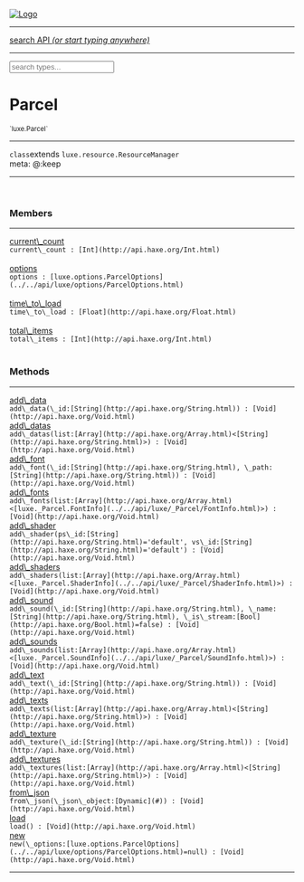
[![Logo](../../images/logo.png)](../../api/index.html)

<hr/>
<a href="#" id="search_bar" onclick="return;"><div> search API <em>(or start typing anywhere)</em> </div></a>
<hr/>

<script src="../../js/omnibar.js"> </script>
<link rel="stylesheet" type="text/css" href="../../css/omnibar.css" media="all">

<div id="omnibar"> <a href="#" onclick="return" id="omnibar_close"></a> <input id="omnibar_text" type="text" placeholder="search types..."></input></div>
<script  id="typelist" data-relpath="../../" data-types="Luxe,luxe.AppConfig,luxe.Audio,luxe.Camera,luxe.Circle,luxe.Color,luxe.ColorHSL,luxe.ColorHSV,luxe.Component,luxe.Core,luxe.Cursor,luxe.Debug,luxe.Draw,luxe.EmitHandler,luxe.Emitter,luxe.Entity,luxe.Events,luxe.Game,luxe.GamepadEvent,luxe.GamepadEventType,luxe.ID,luxe.Input,luxe.InputEvent,luxe.InputType,luxe.InteractState,luxe.Key,luxe.KeyEvent,luxe.Log,luxe.Matrix,luxe.Mesh,luxe.ModState,luxe.MouseButton,luxe.MouseEvent,luxe.NineSlice,luxe.Objects,luxe.Parcel,luxe.ParcelProgress,luxe.Particle,luxe.ParticleEmitter,luxe.ParticleEmitterInitData,luxe.ParticleSystem,luxe.Physics,luxe.PhysicsEngine,luxe.ProjectionType,luxe.Quaternion,luxe.Rectangle,luxe.Scan,luxe.Scene,luxe.Screen,luxe.SizeMode,luxe.Sound,luxe.Sprite,luxe.State,luxe.States,luxe.Text,luxe.TextAlign,luxe.TextEvent,luxe.TextEventType,luxe.Timer,luxe.TouchEvent,luxe.Transform,luxe.Vec,luxe.Vector,luxe.Visual,luxe._Core.CoreThreadRequest,luxe._Core.LoadShaderInfo,luxe._Core.LoadTextureInfo,luxe._Emitter.EmitNode,luxe._Events.EventConnection,luxe._Events.EventObject,luxe._NineSlice.Slice,luxe._Parcel.FontInfo,luxe._Parcel.ShaderInfo,luxe._Parcel.SoundInfo,luxe.collision.Collision,luxe.collision.CollisionData,luxe.collision.ShapeDrawer,luxe.collision.ShapeDrawerLuxe,luxe.collision.shapes.Circle,luxe.collision.shapes.Polygon,luxe.collision.shapes.Shape,luxe.components.Components,luxe.components.cameras.FlyCamera,luxe.components.render.MeshComponent,luxe.components.sprite.SpriteAnimation,luxe.components.sprite.SpriteAnimationData,luxe.components.sprite.SpriteAnimationEventData,luxe.components.sprite.SpriteAnimationFrame,luxe.components.sprite.SpriteAnimationFrameEvent,luxe.components.sprite.SpriteAnimationFrameSource,luxe.components.sprite.SpriteAnimationType,luxe.debug.BatcherDebugView,luxe.debug.DebugInspectorOptions,luxe.debug.DebugView,luxe.debug.Inspector,luxe.debug.ProfilerDebugView,luxe.debug.RenderStats,luxe.debug.StatsDebugView,luxe.debug.TraceDebugView,luxe.debug._ProfilerDebugView.ProfilerBar,luxe.debug._ProfilerDebugView.ProfilerValue,luxe.importers.obj.Data,luxe.importers.obj.Normal,luxe.importers.obj.Reader,luxe.importers.obj.UV,luxe.importers.obj.Vector,luxe.importers.obj.Vertex,luxe.importers.texturepacker.TexturePackerData,luxe.importers.texturepacker.TexturePackerFrame,luxe.importers.texturepacker.TexturePackerJSON,luxe.importers.texturepacker.TexturePackerJSONType,luxe.importers.texturepacker.TexturePackerMeta,luxe.importers.texturepacker.TexturePackerRect,luxe.importers.texturepacker.TexturePackerSize,luxe.importers.texturepacker.TexturePackerSpriteAnimation,luxe.importers.tiled.TiledLayer,luxe.importers.tiled.TiledMap,luxe.importers.tiled.TiledMapData,luxe.importers.tiled.TiledMapOptions,luxe.importers.tiled.TiledObject,luxe.importers.tiled.TiledObjectGroup,luxe.importers.tiled.TiledObjectType,luxe.importers.tiled.TiledPolyObject,luxe.importers.tiled.TiledPropertyTile,luxe.importers.tiled.TiledTile,luxe.importers.tiled.TiledTileset,luxe.macros.BuildVersion,luxe.macros.ComponentRules,luxe.macros.EntityRules,luxe.options.BatcherOptions,luxe.options.CameraOptions,luxe.options.CircleGeometryOptions,luxe.options.ColorOptions,luxe.options.ComponentOptions,luxe.options.DrawArcOptions,luxe.options.DrawBoxOptions,luxe.options.DrawCircleOptions,luxe.options.DrawLineOptions,luxe.options.DrawNgonOptions,luxe.options.DrawPlaneOptions,luxe.options.DrawRectangleOptions,luxe.options.DrawRingOptions,luxe.options.DrawTextureOptions,luxe.options.EntityOptions,luxe.options.FontOptions,luxe.options.GeometryOptions,luxe.options.LineGeometryOptions,luxe.options.LuxeCameraOptions,luxe.options.MeshOptions,luxe.options.NineSliceOptions,luxe.options.ParcelOptions,luxe.options.ParcelProgressOptions,luxe.options.ParticleEmitterOptions,luxe.options.ParticleOptions,luxe.options.PlaneGeometryOptions,luxe.options.QuadGeometryOptions,luxe.options.RectangleGeometryOptions,luxe.options.ResourceOptions,luxe.options.SpriteOptions,luxe.options.StateOptions,luxe.options.StatesOptions,luxe.options.TextureOptions,luxe.options.TileLayerOptions,luxe.options.TileOptions,luxe.options.TilemapOptions,luxe.options.TilemapVisualOptions,luxe.options.TilesetOptions,luxe.options.VisualOptions,luxe.options._DrawOptions.DrawOptions,luxe.resource.DataResource,luxe.resource.JSONResource,luxe.resource.Resource,luxe.resource.ResourceManager,luxe.resource.ResourceStats,luxe.resource.ResourceType,luxe.resource.SoundResource,luxe.resource.TextResource,luxe.structural.BST,luxe.structural.BSTNode,luxe.structural.BSTTraverseMethod,luxe.structural.Bag,luxe.structural.BalancedBST,luxe.structural.BalancedBSTNode,luxe.structural.BalancedBSTTraverseMethod,luxe.structural.Heap,luxe.structural.Pool,luxe.structural.Stack,luxe.structural.StackNode,luxe.structural._Bag.BagNode,luxe.tilemaps.Isometric,luxe.tilemaps.IsometricVisuals,luxe.tilemaps.Ortho,luxe.tilemaps.OrthoVisuals,luxe.tilemaps.Tile,luxe.tilemaps.TileArray,luxe.tilemaps.TileLayer,luxe.tilemaps.TileOffset,luxe.tilemaps.Tilemap,luxe.tilemaps.TilemapOrientation,luxe.tilemaps.TilemapVisuals,luxe.tilemaps.TilemapVisualsLayerGeometry,luxe.tilemaps.Tileset,luxe.tween.Actuate,luxe.tween.BezierPath,luxe.tween.ComponentPath,luxe.tween.IComponentPath,luxe.tween.LinearPath,luxe.tween.MotionPath,luxe.tween.ObjectHash,luxe.tween.RotationPath,luxe.tween._Actuate.TweenTimer,luxe.tween.actuators.GenericActuator,luxe.tween.actuators.IGenericActuator,luxe.tween.actuators.MethodActuator,luxe.tween.actuators.MotionPathActuator,luxe.tween.actuators.PropertyDetails,luxe.tween.actuators.PropertyPathDetails,luxe.tween.actuators.SimpleActuator,luxe.tween.easing.Back,luxe.tween.easing.BackEaseIn,luxe.tween.easing.BackEaseInOut,luxe.tween.easing.BackEaseOut,luxe.tween.easing.Bounce,luxe.tween.easing.BounceEaseIn,luxe.tween.easing.BounceEaseInOut,luxe.tween.easing.BounceEaseOut,luxe.tween.easing.Cubic,luxe.tween.easing.CubicEaseIn,luxe.tween.easing.CubicEaseInOut,luxe.tween.easing.CubicEaseOut,luxe.tween.easing.Elastic,luxe.tween.easing.ElasticEaseIn,luxe.tween.easing.ElasticEaseInOut,luxe.tween.easing.ElasticEaseOut,luxe.tween.easing.Expo,luxe.tween.easing.ExpoEaseIn,luxe.tween.easing.ExpoEaseInOut,luxe.tween.easing.ExpoEaseOut,luxe.tween.easing.IEasing,luxe.tween.easing.Linear,luxe.tween.easing.LinearEaseNone,luxe.tween.easing.Quad,luxe.tween.easing.QuadEaseIn,luxe.tween.easing.QuadEaseInOut,luxe.tween.easing.QuadEaseOut,luxe.tween.easing.Quart,luxe.tween.easing.QuartEaseIn,luxe.tween.easing.QuartEaseInOut,luxe.tween.easing.QuartEaseOut,luxe.tween.easing.Quint,luxe.tween.easing.QuintEaseIn,luxe.tween.easing.QuintEaseInOut,luxe.tween.easing.QuintEaseOut,luxe.tween.easing.Sine,luxe.tween.easing.SineEaseIn,luxe.tween.easing.SineEaseInOut,luxe.tween.easing.SineEaseOut,luxe.utils.GeometryUtils,luxe.utils.JSON,luxe.utils.Maths,luxe.utils.UUID,luxe.utils.Utils,luxe.utils._UUID.Rule30,luxe.utils.json.JSONDecoder,luxe.utils.json.JSONEncoder,luxe.utils.json.JSONParseError,luxe.utils.json.JSONToken,luxe.utils.json.JSONTokenType,luxe.utils.json.JSONTokenizer,phoenix.BatchGroup,phoenix.BatchState,phoenix.Batcher,phoenix.BatcherKey,phoenix.BitmapFont,phoenix.BlendMode,phoenix.Camera,phoenix.Character,phoenix.Circle,phoenix.ClampType,phoenix.Color,phoenix.ColorHSL,phoenix.ColorHSV,phoenix.DualQuaternion,phoenix.FilterType,phoenix.KerningKey,phoenix.KeyValuePair,phoenix.Matrix,phoenix.MatrixTransform,phoenix.PageInfo,phoenix.PrimitiveType,phoenix.ProjectionType,phoenix.Quaternion,phoenix.Ray,phoenix.Rectangle,phoenix.RenderPass,phoenix.RenderPath,phoenix.RenderState,phoenix.RenderTexture,phoenix.Renderer,phoenix.RendererStats,phoenix.Shader,phoenix.Spatial,phoenix.TextAlign,phoenix.Texture,phoenix.Transform,phoenix.UniformValue,phoenix.UniformValueType,phoenix.Vec,phoenix.Vector,phoenix._Vector.Vec_Impl_,phoenix.geometry.ArcGeometry,phoenix.geometry.CircleGeometry,phoenix.geometry.ComplexGeometry,phoenix.geometry.ComplexQuad,phoenix.geometry.CompositeGeometry,phoenix.geometry.Geometry,phoenix.geometry.GeometryKey,phoenix.geometry.GeometryState,phoenix.geometry.LineGeometry,phoenix.geometry.PlaneGeometry,phoenix.geometry.QuadGeometry,phoenix.geometry.RectangleGeometry,phoenix.geometry.RingGeometry,phoenix.geometry.TextGeometry,phoenix.geometry.TextureCoord,phoenix.geometry.TextureCoordSet,phoenix.geometry.Vertex,phoenix.utils.Rendering"></script>


<h1>Parcel</h1>
<small>`luxe.Parcel`</small>



<hr/>

`class`extends <code><span>luxe.resource.ResourceManager</span></code><br/><span class="meta">
meta: @:keep</span>

<hr/>


&nbsp;
&nbsp;




<h3>Members</h3> <hr/><span class="member apipage">
                <a name="current_count"><a class="lift" href="#current_count">current\_count</a></a><div class="clear"></div>
                <code class="signature apipage">current\_count : [Int](http://api.haxe.org/Int.html)</code><br/></span>
            <span class="small_desc_flat"></span><br/><span class="member apipage">
                <a name="options"><a class="lift" href="#options">options</a></a><div class="clear"></div>
                <code class="signature apipage">options : [luxe.options.ParcelOptions](../../api/luxe/options/ParcelOptions.html)</code><br/></span>
            <span class="small_desc_flat"></span><br/><span class="member apipage">
                <a name="time_to_load"><a class="lift" href="#time_to_load">time\_to\_load</a></a><div class="clear"></div>
                <code class="signature apipage">time\_to\_load : [Float](http://api.haxe.org/Float.html)</code><br/></span>
            <span class="small_desc_flat"></span><br/><span class="member apipage">
                <a name="total_items"><a class="lift" href="#total_items">total\_items</a></a><div class="clear"></div>
                <code class="signature apipage">total\_items : [Int](http://api.haxe.org/Int.html)</code><br/></span>
            <span class="small_desc_flat"></span><br/>


<h3>Methods</h3> <hr/><span class="method apipage">
            <a name="add_data"><a class="lift" href="#add_data">add\_data</a></a><div class="clear"></div>
            <code class="signature apipage">add\_data(\_id:[String](http://api.haxe.org/String.html)<span></span>) : [Void](http://api.haxe.org/Void.html)</code><br/><span class="small_desc_flat"></span>


</span>
<span class="method apipage">
            <a name="add_datas"><a class="lift" href="#add_datas">add\_datas</a></a><div class="clear"></div>
            <code class="signature apipage">add\_datas(list:[Array](http://api.haxe.org/Array.html)&lt;[String](http://api.haxe.org/String.html)&gt;<span></span>) : [Void](http://api.haxe.org/Void.html)</code><br/><span class="small_desc_flat"></span>


</span>
<span class="method apipage">
            <a name="add_font"><a class="lift" href="#add_font">add\_font</a></a><div class="clear"></div>
            <code class="signature apipage">add\_font(\_id:[String](http://api.haxe.org/String.html)<span></span>, \_path:[String](http://api.haxe.org/String.html)<span></span>) : [Void](http://api.haxe.org/Void.html)</code><br/><span class="small_desc_flat"></span>


</span>
<span class="method apipage">
            <a name="add_fonts"><a class="lift" href="#add_fonts">add\_fonts</a></a><div class="clear"></div>
            <code class="signature apipage">add\_fonts(list:[Array](http://api.haxe.org/Array.html)&lt;[luxe._Parcel.FontInfo](../../api/luxe/_Parcel/FontInfo.html)&gt;<span></span>) : [Void](http://api.haxe.org/Void.html)</code><br/><span class="small_desc_flat"></span>


</span>
<span class="method apipage">
            <a name="add_shader"><a class="lift" href="#add_shader">add\_shader</a></a><div class="clear"></div>
            <code class="signature apipage">add\_shader(ps\_id:[String](http://api.haxe.org/String.html)<span>=&#x27;default&#x27;</span>, vs\_id:[String](http://api.haxe.org/String.html)<span>=&#x27;default&#x27;</span>) : [Void](http://api.haxe.org/Void.html)</code><br/><span class="small_desc_flat"></span>


</span>
<span class="method apipage">
            <a name="add_shaders"><a class="lift" href="#add_shaders">add\_shaders</a></a><div class="clear"></div>
            <code class="signature apipage">add\_shaders(list:[Array](http://api.haxe.org/Array.html)&lt;[luxe._Parcel.ShaderInfo](../../api/luxe/_Parcel/ShaderInfo.html)&gt;<span></span>) : [Void](http://api.haxe.org/Void.html)</code><br/><span class="small_desc_flat"></span>


</span>
<span class="method apipage">
            <a name="add_sound"><a class="lift" href="#add_sound">add\_sound</a></a><div class="clear"></div>
            <code class="signature apipage">add\_sound(\_id:[String](http://api.haxe.org/String.html)<span></span>, \_name:[String](http://api.haxe.org/String.html)<span></span>, \_is\_stream:[Bool](http://api.haxe.org/Bool.html)<span>=false</span>) : [Void](http://api.haxe.org/Void.html)</code><br/><span class="small_desc_flat"></span>


</span>
<span class="method apipage">
            <a name="add_sounds"><a class="lift" href="#add_sounds">add\_sounds</a></a><div class="clear"></div>
            <code class="signature apipage">add\_sounds(list:[Array](http://api.haxe.org/Array.html)&lt;[luxe._Parcel.SoundInfo](../../api/luxe/_Parcel/SoundInfo.html)&gt;<span></span>) : [Void](http://api.haxe.org/Void.html)</code><br/><span class="small_desc_flat"></span>


</span>
<span class="method apipage">
            <a name="add_text"><a class="lift" href="#add_text">add\_text</a></a><div class="clear"></div>
            <code class="signature apipage">add\_text(\_id:[String](http://api.haxe.org/String.html)<span></span>) : [Void](http://api.haxe.org/Void.html)</code><br/><span class="small_desc_flat"></span>


</span>
<span class="method apipage">
            <a name="add_texts"><a class="lift" href="#add_texts">add\_texts</a></a><div class="clear"></div>
            <code class="signature apipage">add\_texts(list:[Array](http://api.haxe.org/Array.html)&lt;[String](http://api.haxe.org/String.html)&gt;<span></span>) : [Void](http://api.haxe.org/Void.html)</code><br/><span class="small_desc_flat"></span>


</span>
<span class="method apipage">
            <a name="add_texture"><a class="lift" href="#add_texture">add\_texture</a></a><div class="clear"></div>
            <code class="signature apipage">add\_texture(\_id:[String](http://api.haxe.org/String.html)<span></span>) : [Void](http://api.haxe.org/Void.html)</code><br/><span class="small_desc_flat"></span>


</span>
<span class="method apipage">
            <a name="add_textures"><a class="lift" href="#add_textures">add\_textures</a></a><div class="clear"></div>
            <code class="signature apipage">add\_textures(list:[Array](http://api.haxe.org/Array.html)&lt;[String](http://api.haxe.org/String.html)&gt;<span></span>) : [Void](http://api.haxe.org/Void.html)</code><br/><span class="small_desc_flat"></span>


</span>
<span class="method apipage">
            <a name="from_json"><a class="lift" href="#from_json">from\_json</a></a><div class="clear"></div>
            <code class="signature apipage">from\_json(\_json\_object:[Dynamic](#)<span></span>) : [Void](http://api.haxe.org/Void.html)</code><br/><span class="small_desc_flat"></span>


</span>
<span class="method apipage">
            <a name="load"><a class="lift" href="#load">load</a></a><div class="clear"></div>
            <code class="signature apipage">load() : [Void](http://api.haxe.org/Void.html)</code><br/><span class="small_desc_flat"></span>


</span>
<span class="method apipage">
            <a name="new"><a class="lift" href="#new">new</a></a><div class="clear"></div>
            <code class="signature apipage">new(\_options:[luxe.options.ParcelOptions](../../api/luxe/options/ParcelOptions.html)<span>=null</span>) : [Void](http://api.haxe.org/Void.html)</code><br/><span class="small_desc_flat"></span>


</span>



<hr/>

&nbsp;
&nbsp;
&nbsp;
&nbsp;